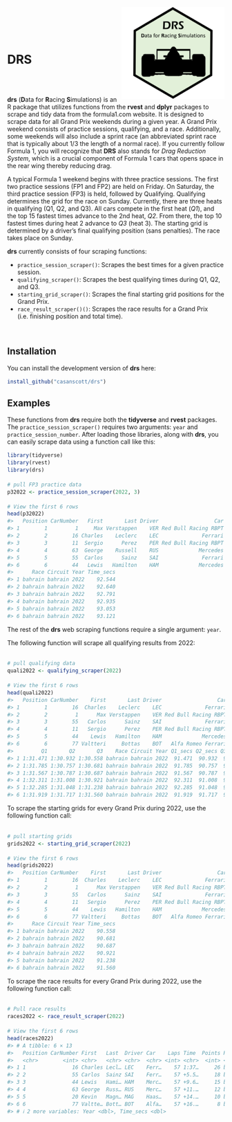 
<img src="drs_logo.png" align="right" height="212" alt="" />

<br /> <br /> <br />

# DRS

<br /> <br />

**drs** (**D**ata for **R**acing **S**imulations) is an R package that
utilizes functions from the **rvest** and **dplyr** packages to scrape
and tidy data from the formula1.com website. It is designed to scrape
data for all Grand Prix weekends during a given year. A Grand Prix
weekend consists of practice sessions, qualifying, and a race.
Additionally, some weekends will also include a sprint race (an
abbreviated sprint race that is typically about 1/3 the length of a
normal race). If you currently follow Formula 1, you will recognize that
**DRS** also stands for *Drag Reduction System*, which is a crucial
component of Formula 1 cars that opens space in the rear wing thereby
reducing drag.

A typical Formula 1 weekend begins with three practice sessions. The
first two practice sessions (FP1 and FP2) are held on Friday. On
Saturday, the third practice session (FP3) is held, followed by
Qualifying. Qualifying determines the grid for the race on Sunday.
Currently, there are three heats in qualifying (Q1, Q2, and Q3). All
cars compete in the first heat (*Q1*), and the top 15 fastest times
advance to the 2nd heat, *Q2*. From there, the top 10 fastest times
during heat 2 advance to *Q3* (heat 3). The starting grid is determined
by a driver’s final qualifying position (sans penalties). The race takes
place on Sunday.

**drs** currently consists of four scraping functions:

- `practice_session_scraper()`: Scrapes the best times for a given
  practice session.
- `qualifying_scraper()`: Scrapes the best qualifying times during Q1,
  Q2, and Q3.
- `starting_grid_scraper()`: Scrapes the final starting grid positions
  for the Grand Prix.
- `race_result_scraper()()`: Scrapes the race results for a Grand Prix
  (i.e. finishing position and total time).

<br />

## Installation

You can install the development version of **drs** here:

``` r
install_github("casanscott/drs")
```

## Examples

These functions from **drs** require both the **tidyverse** and
**rvest** packages. The `practice_session_scraper()` requires two
arguments: `year` and `practice_session_number`. After loading those
libraries, along with **drs**, you can easily scrape data using a
function call like this:

``` r
library(tidyverse)
library(rvest)
library(drs)

# pull FP3 practice data
p32022 <- practice_session_scraper(2022, 3)

# View the first 6 rows
head(p32022)
#>   Position CarNumber   First       Last Driver                  Car     Time
#> 1        1         1     Max Verstappen    VER Red Bull Racing RBPT 1:32.544
#> 2        2        16 Charles    Leclerc    LEC              Ferrari 1:32.640
#> 3        3        11  Sergio      Perez    PER Red Bull Racing RBPT 1:32.791
#> 4        4        63  George    Russell    RUS             Mercedes 1:32.935
#> 5        5        55  Carlos      Sainz    SAI              Ferrari 1:33.053
#> 6        6        44   Lewis   Hamilton    HAM             Mercedes 1:33.121
#>      Race Circuit Year Time_secs
#> 1 bahrain bahrain 2022    92.544
#> 2 bahrain bahrain 2022    92.640
#> 3 bahrain bahrain 2022    92.791
#> 4 bahrain bahrain 2022    92.935
#> 5 bahrain bahrain 2022    93.053
#> 6 bahrain bahrain 2022    93.121
```

The rest of the **drs** web scraping functions require a single
argument: `year`.

The following function will scrape all qualifying results from 2022:

``` r

# pull qualifying data
quali2022 <- qualifying_scraper(2022)

# View the first 6 rows
head(quali2022)
#>   Position CarNumber    First       Last Driver                  Car Laps
#> 1        1        16  Charles    Leclerc    LEC              Ferrari   15
#> 2        2         1      Max Verstappen    VER Red Bull Racing RBPT   14
#> 3        3        55   Carlos      Sainz    SAI              Ferrari   15
#> 4        4        11   Sergio      Perez    PER Red Bull Racing RBPT   18
#> 5        5        44    Lewis   Hamilton    HAM             Mercedes   17
#> 6        6        77 Valtteri     Bottas    BOT   Alfa Romeo Ferrari   15
#>         Q1       Q2       Q3    Race Circuit Year Q1_secs Q2_secs Q3_secs
#> 1 1:31.471 1:30.932 1:30.558 bahrain bahrain 2022  91.471  90.932  90.558
#> 2 1:31.785 1:30.757 1:30.681 bahrain bahrain 2022  91.785  90.757  90.681
#> 3 1:31.567 1:30.787 1:30.687 bahrain bahrain 2022  91.567  90.787  90.687
#> 4 1:32.311 1:31.008 1:30.921 bahrain bahrain 2022  92.311  91.008  90.921
#> 5 1:32.285 1:31.048 1:31.238 bahrain bahrain 2022  92.285  91.048  91.238
#> 6 1:31.919 1:31.717 1:31.560 bahrain bahrain 2022  91.919  91.717  91.560
```

To scrape the starting grids for every Grand Prix during 2022, use the
following function call:

``` r

# pull starting grids
grids2022 <- starting_grid_scraper(2022)

# View the first 6 rows
head(grids2022)
#>   Position CarNumber    First       Last Driver                  Car     Time
#> 1        1        16  Charles    Leclerc    LEC              Ferrari 1:30.558
#> 2        2         1      Max Verstappen    VER Red Bull Racing RBPT 1:30.681
#> 3        3        55   Carlos      Sainz    SAI              Ferrari 1:30.687
#> 4        4        11   Sergio      Perez    PER Red Bull Racing RBPT 1:30.921
#> 5        5        44    Lewis   Hamilton    HAM             Mercedes 1:31.238
#> 6        6        77 Valtteri     Bottas    BOT   Alfa Romeo Ferrari 1:31.560
#>      Race Circuit Year Time_secs
#> 1 bahrain bahrain 2022    90.558
#> 2 bahrain bahrain 2022    90.681
#> 3 bahrain bahrain 2022    90.687
#> 4 bahrain bahrain 2022    90.921
#> 5 bahrain bahrain 2022    91.238
#> 6 bahrain bahrain 2022    91.560
```

To scrape the race results for every Grand Prix during 2022, use the
following function call:

``` r

# Pull race results
races2022 <- race_result_scraper(2022)

# View the first 6 rows
head(races2022)
#> # A tibble: 6 × 13
#>   Position CarNumber First   Last  Driver Car    Laps Time  Points Race  Circuit
#>   <chr>        <int> <chr>   <chr> <chr>  <chr> <int> <chr>  <int> <chr> <chr>  
#> 1 1               16 Charles Lecl… LEC    Ferr…    57 1:37…     26 bahr… bahrain
#> 2 2               55 Carlos  Sainz SAI    Ferr…    57 +5.5…     18 bahr… bahrain
#> 3 3               44 Lewis   Hami… HAM    Merc…    57 +9.6…     15 bahr… bahrain
#> 4 4               63 George  Russ… RUS    Merc…    57 +11.…     12 bahr… bahrain
#> 5 5               20 Kevin   Magn… MAG    Haas…    57 +14.…     10 bahr… bahrain
#> 6 6               77 Valtte… Bott… BOT    Alfa…    57 +16.…      8 bahr… bahrain
#> # ℹ 2 more variables: Year <dbl>, Time_secs <dbl>
```
